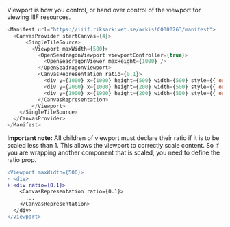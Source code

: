 Viewport is how you control, or hand over control of the viewport for viewing IIIF resources.

```js
<Manifest url="https://iiif.riksarkivet.se/arkis!C0000263/manifest">
  <CanvasProvider startCanvas={4}>
      <SingleTileSource>
        <Viewport maxWidth={500}>
          <OpenSeadragonViewport viewportController={true}>
            <OpenSeadragonViewer maxHeight={1000} />
          </OpenSeadragonViewport> 
          <CanvasRepresentation ratio={0.1}>
            <div y={1000} x={1000} height={500} width={500} style={{ outline: '1px solid green' }} onClick={() => alert('I was clicked')}>click me</div>
            <div y={2000} x={1000} height={200} width={500} style={{ outline: '1px solid green' }}>two</div>
            <div y={1000} x={1900} height={200} width={500} style={{ outline: '1px solid green' }}>three</div>
          </CanvasRepresentation>
        </Viewport>
    </SingleTileSource>
  </CanvasProvider>
</Manifest>
```

**Important note:** All children of viewport must declare their ratio if it is to be scaled less than 1. This allows the viewport
to correctly scale content. So if you are wrapping another component that is scaled, you need to define the ratio prop.
```diff
<Viewport maxWidth={500}>
- <div>
+ <div ratio={0.1}>
    <CanvasRepresentation ratio={0.1}>
      ...
    </CanvasRepresentation>
  </div>
</Viewport>
```
